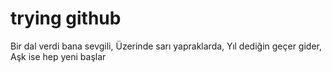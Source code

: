 # trying github

Bir dal verdi bana sevgili, 
Üzerinde sarı yapraklarda, 
Yıl dediğin geçer gider, 
Aşk ise hep yeni başlar

